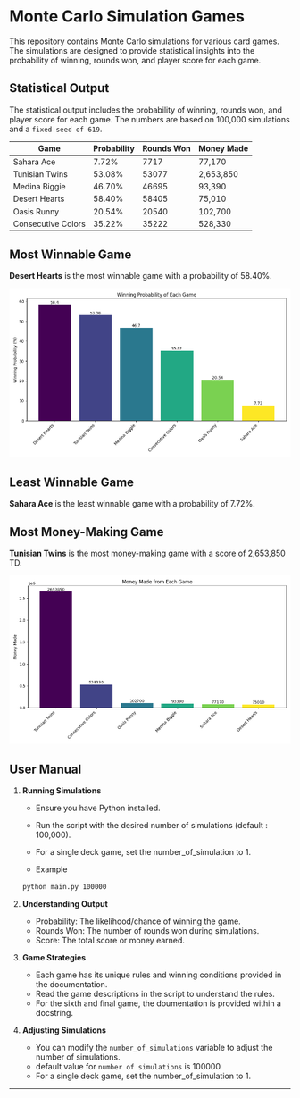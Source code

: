 # Monte Carlo Simulation Games

This repository contains Monte Carlo simulations for various card games. The simulations are designed to provide statistical insights into the probability of winning, rounds won, and player score for each game.

## Statistical Output

The statistical output includes the probability of winning, rounds won, and player score for each game. The numbers are based on 100,000 simulations and a `fixed seed of 619`.

| Game               | Probability | Rounds Won | Money Made   |
| ------------------ | ----------- | ---------- | ------- |
| Sahara Ace         | 7.72%       | 7717       | 77,170   |
| Tunisian Twins     | 53.08%      | 53077      | 2,653,850 |
| Medina Biggie      | 46.70%      | 46695      | 93,390   |
| Desert Hearts      | 58.40%      | 58405      | 75,010      |
| Oasis Runny        | 20.54%      | 20540      | 102,700  |
| Consecutive Colors | 35.22%      | 35222      | 528,330  |



## Most Winnable Game

**Desert Hearts** is the most winnable game with a probability of 58.40%.

![alt text](winning_probability_bar_chart.png)

## Least Winnable Game

**Sahara Ace** is the least winnable game with a probability of 7.72%.

## Most Money-Making Game

**Tunisian Twins** is the most money-making game with a score of 2,653,850 TD.

![alt text](money_made_bar_chart.png)

## User Manual

1. **Running Simulations**
    - Ensure you have Python installed.
    - Run the script with the desired number of simulations (default : 100,000).
    - For a single deck game, set the number_of_simulation to 1.



    - Example 
  
    ```bash
    python main.py 100000
    ```

2. **Understanding Output**
    - Probability: The likelihood/chance of winning the game.
    - Rounds Won: The number of rounds won during simulations.
    - Score: The total score or money earned.

3. **Game Strategies**
    - Each game has its unique rules and winning conditions provided in the documentation.
    - Read the game descriptions in the script to understand the rules.
    - For the sixth and final game, the doumentation is provided within a docstring.

4. **Adjusting Simulations**
    - You can modify the `number_of_simulations` variable to adjust the number of simulations.
    - default value for `number of simulations` is 100000
    - For a single deck game, set the number_of_simulation to 1.

---

